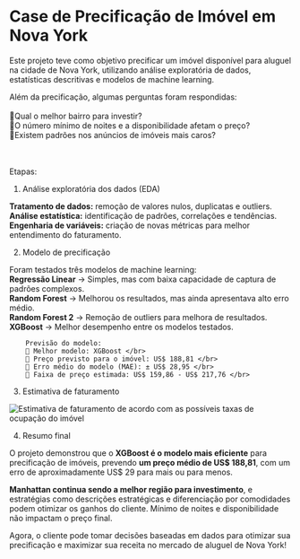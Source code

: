 # Case de Precificação de Imóvel em Nova York
 
Este projeto teve como objetivo precificar um imóvel disponível para aluguel na cidade de Nova York, utilizando análise exploratória de dados, estatísticas descritivas e modelos de machine learning.

Além da precificação, algumas perguntas foram respondidas:</br>
</br>
🔹Qual o melhor bairro para investir? </br>
🔹O número mínimo de noites e a disponibilidade afetam o preço? </br>
🔹Existem padrões nos anúncios de imóveis mais caros? </br>

</br></br>
Etapas:

1. Análise exploratória dos dados (EDA)


**Tratamento de dados:** remoção de valores nulos, duplicatas e outliers.</br>
**Análise estatística:** identificação de padrões, correlações e tendências.</br>
**Engenharia de variáveis:** criação de novas métricas para melhor entendimento do faturamento.</br>


2. Modelo de precificação

Foram testados três modelos de machine learning:</br>
**Regressão Linear** → Simples, mas com baixa capacidade de captura de padrões complexos.</br>
**Random Forest** → Melhorou os resultados, mas ainda apresentava alto erro médio.</br>
**Random Forest 2** → Remoção de outliers para melhora de resultados.</br>
**XGBoost** → Melhor desempenho entre os modelos testados.</br>

        Previsão do modelo:
        📌 Melhor modelo: XGBoost </br>
        📌 Preço previsto para o imóvel: US$ 188,81 </br>
        📌 Erro médio do modelo (MAE): ± US$ 28,95 </br>
        📌 Faixa de preço estimada: US$ 159,86 - US$ 217,76 </br>

3. Estimativa de faturamento

![Estimativa de faturamento de acordo com as possíveis taxas de ocupação do imóvel](/case-precificacao-imovel/imagens/faturamento_final.png)

4. Resumo final


O projeto demonstrou que o **XGBoost é o modelo mais eficiente** para precificação de imóveis, prevendo **um preço médio de US$ 188,81**, com um erro de aproximadamente US$ 29 para mais ou para menos.

**Manhattan continua sendo a melhor região para investimento**, e estratégias como descrições estratégicas e diferenciação por comodidades podem otimizar os ganhos do cliente. Mínimo de noites e disponibilidade não impactam o preço final. 

Agora, o cliente pode tomar decisões baseadas em dados para otimizar sua precificação e maximizar sua receita no mercado de aluguel de Nova York!




